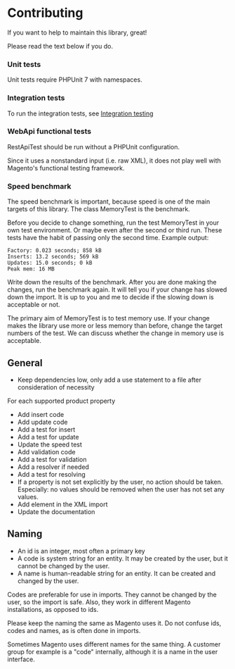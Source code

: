 # Contributing

If you want to help to maintain this library, great!

Please read the text below if you do.

### Unit tests

Unit tests require PHPUnit 7 with namespaces.

### Integration tests

To run the integration tests, see [Integration testing](integration-tests.md)

### WebApi functional tests

RestApiTest should be run without a PHPUnit configuration.

Since it uses a nonstandard input (i.e. raw XML), it does not play well with Magento's functional testing framework.

### Speed benchmark

The speed benchmark is important, because speed is one of the main targets of this library. The class MemoryTest is the benchmark.

Before you decide to change something, run the test MemoryTest in your own test environment. Or maybe even after the second or third run. These tests have the habit of passing only the second time. Example output:

    Factory: 0.023 seconds; 858 kB
    Inserts: 13.2 seconds; 569 kB
    Updates: 15.0 seconds; 0 kB
    Peak mem: 16 MB

Write down the results of the benchmark. After you are done making the changes, run the benchmark again. It will tell you if your change has slowed down the import. It is up to you and me to decide if the slowing down is acceptable or not.

The primary aim of MemoryTest is to test memory use. If your change makes the library use more or less memory than before, change the target numbers of the test. We can discuss whether the change in memory use is acceptable.

## General

* Keep dependencies low, only add a use statement to a file after consideration of necessity

For each supported product property

* Add insert code
* Add update code
* Add a test for insert
* Add a test for update
* Update the speed test
* Add validation code
* Add a test for validation
* Add a resolver if needed
* Add a test for resolving
* If a property is not set explicitly by the user, no action should be taken. Especially: no values should be removed when the user has not set any values.
* Add element in the XML import
* Update the documentation

## Naming

* An id is an integer, most often a primary key
* A code is system string for an entity. It may be created by the user, but it cannot be changed by the user.
* A name is human-readable string for an entity. It can be created and changed by the user.

Codes are preferable for use in imports. They cannot be changed by the user, so the import is safe. Also, they work in different Magento installations, as opposed to ids.

Please keep the naming the same as Magento uses it. Do not confuse ids, codes and names, as is often done in imports.

Sometimes Magento uses different names for the same thing. A customer group for example is a "code" internally, although it is a name in the user interface.
